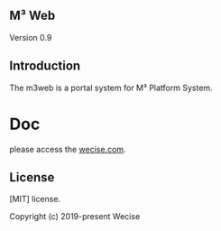 ## M³ Web

Version 0.9

## Introduction

The m3web is a portal system for M³ Platform System.

# Doc
please access the [wecise.com](http://wecise.com).


## License

[MIT]
license.

Copyright (c) 2019-present Wecise